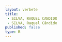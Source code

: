 ```yaml
---
layout: verbete
title:
 - SILVA, RAQUEL CANDIDO
 - SILVA, Raquel Cândido
published: false
type: R
---
```


